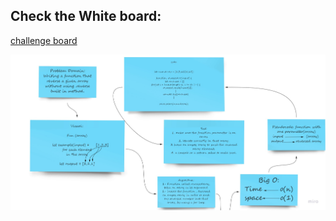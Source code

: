 ## Check the White board: 

[challenge board](https://miro.com/app/board/o9J_lEVA5Lw=/)

![Miro](/images/codeChallenge1.jpg)

